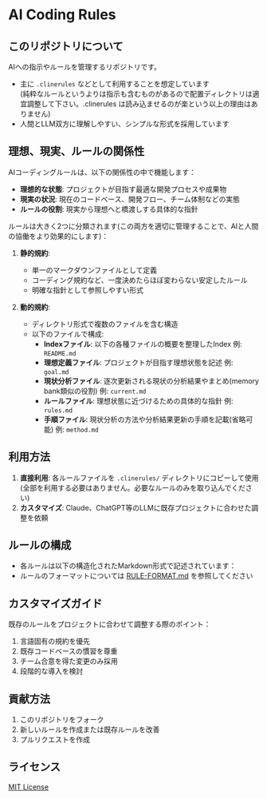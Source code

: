 # AI Coding Rules

## このリポジトリについて

AIへの指示やルールを管理するリポジトリです。

- 主に `.clinerules` などとして利用することを想定しています  
  (純粋なルールというよりは指示も含むものがあるので配置ディレクトリは適宜調整して下さい。.clinerules は読み込ませるのが楽という以上の理由はありません)
- 人間とLLM双方に理解しやすい、シンプルな形式を採用しています

## 理想、現実、ルールの関係性

AIコーディングルールは、以下の関係性の中で機能します：

- **理想的な状態**: プロジェクトが目指す最適な開発プロセスや成果物
- **現実の状況**: 現在のコードベース、開発フロー、チーム体制などの実態
- **ルールの役割**: 現実から理想へと橋渡しする具体的な指針

ルールは大きく2つに分類されます(この両方を適切に管理することで、AIと人間の協働をより効果的にします)：

1. **静的規約**: 
   - 単一のマークダウンファイルとして定義
   - コーディング規約など、一度決めたらほぼ変わらない安定したルール
   - 明確な指針として参照しやすい形式

2. **動的規約**: 
   - ディレクトリ形式で複数のファイルを含む構造
   - 以下のファイルで構成:
     - **Indexファイル**: 以下の各種ファイルの概要を整理したIndex
       例: `README.md`
     - **理想定義ファイル**: プロジェクトが目指す理想状態を記述
       例: `goal.md`
     - **現状分析ファイル**: 逐次更新される現状の分析結果やまとめ(memory bank類似の役割)
       例: `current.md`
     - **ルールファイル**: 理想状態に近づけるための具体的な指針
       例: `rules.md`
     - **手順ファイル**: 現状分析の方法や分析結果更新の手順を記載(省略可能)
       例: `method.md`

## 利用方法

1. **直接利用**: 各ルールファイルを `.clinerules/` ディレクトリにコピーして使用
  (全部を利用する必要はありません。必要なルールのみを取り込んでください)
2. **カスタマイズ**: Claude、ChatGPT等のLLMに既存プロジェクトに合わせた調整を依頼

## ルールの構成

- 各ルールは以下の構造化されたMarkdown形式で記述されています：
- ルールのフォーマットについては [RULE-FORMAT.md](RULE-FORMAT.md) を参照してください


## カスタマイズガイド

既存のルールをプロジェクトに合わせて調整する際のポイント：

1. 言語固有の規約を優先
2. 既存コードベースの慣習を尊重
3. チーム合意を得た変更のみ採用
4. 段階的な導入を検討

## 貢献方法

1. このリポジトリをフォーク
2. 新しいルールを作成または既存ルールを改善
3. プルリクエストを作成

## ライセンス

[MIT License](LICENSE)
